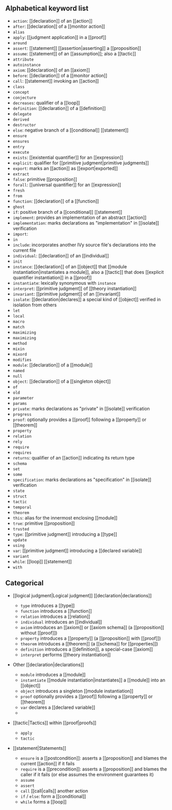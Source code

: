 
## Alphabetical keyword list

  - `action`: [[declaration]] of an [[action]] 
  - `after`: [[declaration]] of a [[monitor action]]
  - `alias`
  - `apply`: [[judgment application]] in a [[proof]]
  - `around`
  - `assert`: [[statement]] [[assertion|asserting]] a [[proposition]]
  - `assume`: [[statement]] of an [[assumption]]; also a [[tactic]]
  - `attribute`
  - `autoinstance`
  - `axiom`: [[declaration]] of an [[axiom]]
  - `before`: [[declaration]] of a [[monitor action]]
  - `call`: [[statement]] invoking an [[action]]
  - `class`
  - `concept`
  - `conjecture`
  - `decreases`: qualifier of a [[loop]]
  - `definition`: [[declaration]] of a [[definition]]
  - `delegate`
  - `derived`
  - `destructor`
  - `else`: negative branch of a [[conditional]] [[statement]]
  - `ensure`
  - `ensures`
  - `entry`
  - `execute`
  - `exists`: [[existential quantifier]] for an [[expression]]
  - `explicit`: qualifier for [[primitive judgment|primitive judgments]]
  - `export`: marks an [[action]] as [[export|exported]]
  - `extract`
  - `false`: primitive [[proposition]]
  - `forall`: [[universal quantifier]] for an [[expression]]
  - `fresh`
  - `from`
  - `function`: [[declaration]] of a [[function]]
  - `ghost`
  - `if`: positive branch of a [[conditional]] [[statement]]
  - `implement`: provides an implementation of an abstract [[action]]
  - `implementation`: marks declarations as "implementation" in [[isolate]] verification
  - `import`: 
  - `in`
  - `include`: incorporates another IVy source file's declarations into the current file
  - `individual`: [[declaration]] of an [[individual]]
  - `init`
  - `instance`: [[declaration]] of an [[object]] that [[module instantiation|instantiates a module]], also a [[tactic]] that does [[explicit quantifier instantiation]] in a [[proof]]
  - `instantiate`: lexically synonymous with `instance`
  - `interpret`: [[primitive judgment]] of [[theory instantiation]]
  - `invariant`: [[primitive judgment]] of an [[invariant]]
  - `isolate`: [[declaration|declares]] a special kind of [[object]] verified in isolation from others
  - `let`
  - `local`
  - `macro`
  - `match`
  - `maximizing`
  - `maximizing`
  - `method`
  - `mixin`
  - `mixord`
  - `modifies`
  - `module`: [[declaration]] of a [[module]]
  - `named`
  - `null`
  - `object`: [[declaration]] of a [[singleton object]]
  - `of`
  - `old`
  - `parameter`
  - `params`
  - `private`: marks declarations as "private" in [[isolate]] verification
  - `progress`
  - `proof`: optionally provides a [[proof]] following a [[property]] or [[theorem]]
  - `property`
  - `relation`
  - `rely`
  - `require`
  - `requires`
  - `returns`: qualifier of an [[action]] indicating its return type
  - `schema`
  - `set`
  - `some`
  - `specification`: marks declarations as "specification" in [[isolate]] verification
  - `state`
  - `struct`
  - `tactic`
  - `temporal`
  - `theorem`
  - `this`: alias for the innermost enclosing [[module]]
  - `true`: primitive [[proposition]]
  - `trusted`
  - `type`: [[primitive judgment]] introducing a [[type]]
  - `update`
  - `using`
  - `var`: [[primitive judgment]] introducing a [[declared variable]]
  - `variant`
  - `while`: [[loop]] [[statement]]
  - `with`


## Categorical


  - [[logical judgment|Logical judgment]] [[declaration|declarations]]
    - `type` introduces a [[type]]
    - `function` introduces a [[function]]
    - `relation` introduces a [[relation]]
    - `individual` introduces an [[individual]]
    - `axiom` introduces an [[axiom]] or [[axiom schema]] (a [[proposition]] without [[proof]])
    - `property` introduces a [[property]] (a [[proposition]] with [[proof]])
    - `theorem` introduces a [[theorem]] (a [[schema]] for [[properties]])
    - `definition` introduces a [[definition]], a special-case [[axiom]]
    - `interpret` performs [[theory instantiation]]

  - Other [[declaration|declarations]]
    - `module` introduces a [[module]]
    - `instantiate` [[module instantiation|instantiates]] a [[module]] into an [[object]]
    - `object` introduces a singleton [[module instantiation]]
    - `proof` optionally provides a [[proof]] following a [[property]] or [[theorem]]
    - `var` declares a [[declared variable]]
    - 

  - [[tactic|Tactics]] within [[proof|proofs]]
	- `apply`
	- `tactic`

  - [[statement|Statements]]
	  - `ensure` is a [[postcondition]]: asserts a [[proposition]] and blames the current [[action]] if it fails
	  - `require` is a [[precondition]]: asserts a [[proposition]] and blames the caller if it fails (or else assumes the environment guarantees it)
	  - `assume`
	  - `assert`
	  - `call` [[call|calls]] another action
	  - `if` / `else`: form a [[conditional]]
	  - `while` forms a [[loop]]

